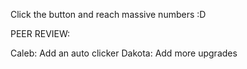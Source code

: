 Click the button and reach massive numbers :D


PEER REVIEW:

Caleb: Add an auto clicker
Dakota: Add more upgrades
